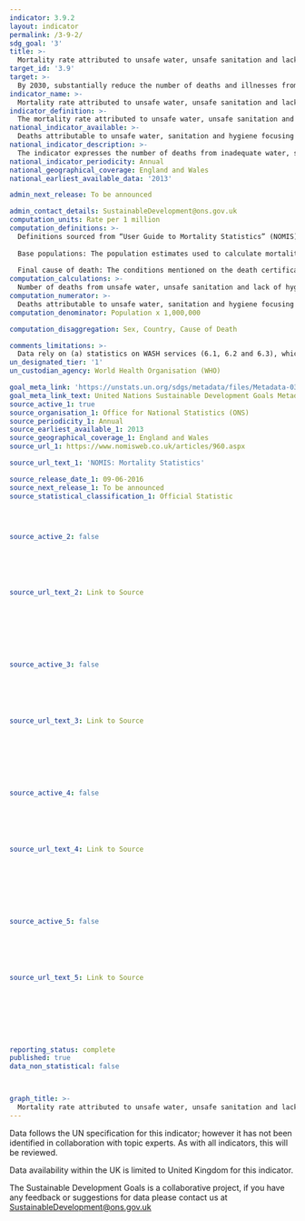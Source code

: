 ```yaml
---
indicator: 3.9.2
layout: indicator
permalink: /3-9-2/
sdg_goal: '3'
title: >-
  Mortality rate attributed to unsafe water, unsafe sanitation and lack of hygiene (exposure to unsafe Water, Sanitation and Hygiene for All (WASH) services)
target_id: '3.9'
target: >-
  By 2030, substantially reduce the number of deaths and illnesses from hazardous chemicals and air, water and soil pollution and contamination
indicator_name: >-
  Mortality rate attributed to unsafe water, unsafe sanitation and lack of hygiene (exposure to unsafe Water, Sanitation and Hygiene for All (WASH) services)
indicator_definition: >-
  The mortality rate attributed to unsafe water, unsafe sanitation and lack of hygiene (exposure to unsafe Water, Sanitation and Hygiene for All (WASH) services) as defined as the number of deaths from unsafe water, unsafe sanitation and lack of hygiene (exposure to unsafe WASH services) in a year, divided by the population, and multiplied by 1,000,000.
national_indicator_available: >-
  Deaths attributable to unsafe water, sanitation and hygiene focusing on inadequate WASH services, expressed per 1,000,000 population.
national_indicator_description: >-
  The indicator expresses the number of deaths from inadequate water, sanitation and hygiene (with focus on WASH services) which could be prevented by improving those services and practices. It is based on both the WASH service provision in the country, as well as the related health outcomes, and therefore provides important information on the actual disease caused by the risks measured in 6.1, 6.2 and 6.3.
national_indicator_periodicity: Annual
national_geographical_coverage: England and Wales
national_earliest_available_data: '2013'

admin_next_release: To be announced

admin_contact_details: SustainableDevelopment@ons.gov.uk
computation_units: Rate per 1 million
computation_definitions: >-
  Definitions sourced from “User Guide to Mortality Statistics” (NOMIS)  
  
  Base populations: The population estimates used to calculate mortality rates are mid-year estimates of the resident population of England and Wales based on the Census of Population. Our mid-year population estimates are updated figures using the most recent census, allowing for births, deaths, net migration and ageing of the population.  The population estimates used are the most up-to-date when rates are produced. The specific population estimates used to calculate rates are detailed alongside published tables. Sometimes it is necessary to revise mortality rates following population estimate revisions. Any revisions to mortality rates are footnoted on tables. Further information on population estimates, and their methodology is available.  
  
  Final cause of death: The conditions mentioned on the death certificate are used to derive an underlying cause of death. In some cases, more information on cause of death may become available at a later stage after the death has been registered, such that the underlying cause may be subsequently amended. Around 0.1% of deaths have their underlying cause amended (Table 6). This amended or final cause is used in mortality statistics. Sometimes the later information becomes available only after the annual extract has been taken. Users with access to individual records of deaths as shown in the public record (which is never amended) may consequently find some differences with published statistics.
computation_calculations: >-
  Number of deaths from unsafe water, unsafe sanitation and lack of hygiene (exposure to unsafe WASH services) in a year, divided by the population, and multiplied by 1,000,000.
computation_numerator: >-
  Deaths attributable to unsafe water, sanitation and hygiene focusing on inadequate WASH services.
computation_denominator: Population x 1,000,000

computation_disaggregation: Sex, Country, Cause of Death

comments_limitations: >-
  Data rely on (a) statistics on WASH services (6.1, 6.2 and 6.3), which are well assessed in almost all countries, and (b) data on deaths. Data on deaths are also widely available from countries from death registration data or sample registration systems, which are certainly feasible systems. Such data are crucial for improving health and reducing preventable deaths in countries. The main limitation is that not all countries do have such registration systems to date, and data need to be completed with other type of information.
un_designated_tier: '1'
un_custodian_agency: World Health Organisation (WHO)

goal_meta_link: 'https://unstats.un.org/sdgs/metadata/files/Metadata-03-09-02.pdf'
goal_meta_link_text: United Nations Sustainable Development Goals Metadata (PDF 214 KB)
source_active_1: true
source_organisation_1: Office for National Statistics (ONS)
source_periodicity_1: Annual
source_earliest_available_1: 2013
source_geographical_coverage_1: England and Wales
source_url_1: https://www.nomisweb.co.uk/articles/960.aspx

source_url_text_1: 'NOMIS: Mortality Statistics'

source_release_date_1: 09-06-2016
source_next_release_1: To be announced
source_statistical_classification_1: Official Statistic




source_active_2: false






source_url_text_2: Link to Source








source_active_3: false






source_url_text_3: Link to Source








source_active_4: false






source_url_text_4: Link to Source








source_active_5: false






source_url_text_5: Link to Source








reporting_status: complete
published: true
data_non_statistical: false



graph_title: >-
  Mortality rate attributed to unsafe water, unsafe sanitation and lack of hygiene per 1,000,000 people
---
```

Data follows the UN specification for this indicator; however it has not been identified in collaboration with topic experts. As with all indicators, this will be reviewed.
  
Data availability within the UK is limited to United Kingdom for this indicator.
  
The Sustainable Development Goals is a collaborative project, if you have any feedback or suggestions for data please contact us at <SustainableDevelopment@ons.gov.uk>


